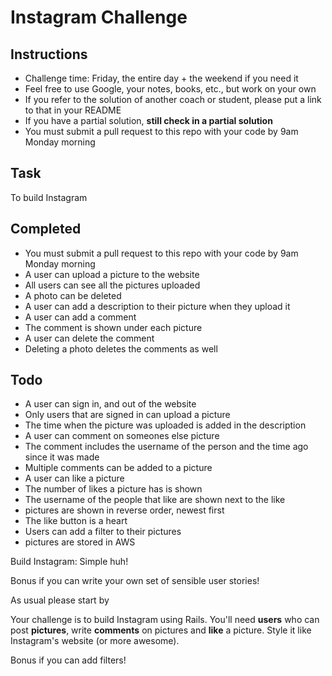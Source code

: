 Instagram Challenge
===================

Instructions
-------
* Challenge time: Friday, the entire day + the weekend if you need it
* Feel free to use Google, your notes, books, etc., but work on your own
* If you refer to the solution of another coach or student, please put a link to that in your README
* If you have a partial solution, **still check in a partial solution**
* You must submit a pull request to this repo with your code by 9am Monday morning

Task
-----
To build Instagram

Completed
-----
* You must submit a pull request to this repo with your code by 9am Monday morning
* A user can upload a picture to the website
* All users can see all the pictures uploaded
* A photo can be deleted
* A user can add a description to their picture when they upload it
* A user can add a comment
* The comment is shown under each picture
* A user can delete the comment
* Deleting a photo deletes the comments as well





Todo
-----
* A user can sign in, and out of the website
* Only users that are signed in can upload a picture
* The time when the picture was uploaded is added in the description  
* A user can comment on someones else picture
* The comment includes the username of the person and the time ago since it was made
* Multiple comments can be added to a picture
* A user can like a picture
* The number of likes a picture has is shown
* The username of the people that like are shown next to the like
* pictures are shown in reverse order, newest first
* The like button is a heart
* Users can add a filter to their pictures
* pictures are stored in AWS




Build Instagram: Simple huh!

Bonus if you can write your own set of sensible user stories!

As usual please start by


Your challenge is to build Instagram using Rails. You'll need **users** who can post **pictures**, write **comments** on pictures and **like** a picture. Style it like Instagram's website (or more awesome).

Bonus if you can add filters!
